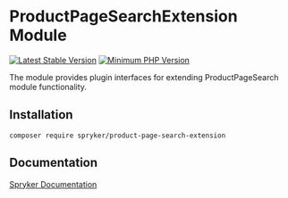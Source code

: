 # ProductPageSearchExtension Module
[![Latest Stable Version](https://poser.pugx.org/spryker/product-page-search-extension/v/stable.svg)](https://packagist.org/packages/spryker/product-page-search-extension)
[![Minimum PHP Version](https://img.shields.io/badge/php-%3E%3D%207.3-8892BF.svg)](https://php.net/)

The module provides plugin interfaces for extending ProductPageSearch module functionality.

## Installation

```
composer require spryker/product-page-search-extension
```

## Documentation

[Spryker Documentation](https://academy.spryker.com/developing_with_spryker/module_guide/modules.html)
